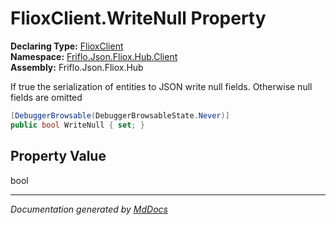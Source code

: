 ﻿<!--  
  <auto-generated>   
    The contents of this file were generated by a tool.  
    Changes to this file may be list if the file is regenerated  
  </auto-generated>   
-->

# FlioxClient.WriteNull Property

**Declaring Type:** [FlioxClient](../index.md)  
**Namespace:** [Friflo.Json.Fliox.Hub.Client](../../index.md)  
**Assembly:** Friflo.Json.Fliox.Hub

 If true the serialization of entities to JSON write null fields. Otherwise null fields are omitted 

```csharp
[DebuggerBrowsable(DebuggerBrowsableState.Never)]
public bool WriteNull { set; }
```

## Property Value

bool

___

*Documentation generated by [MdDocs](https://github.com/ap0llo/mddocs)*
